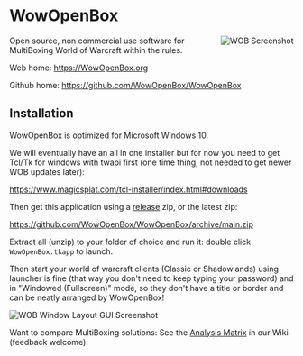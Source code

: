 # WowOpenBox
<img src="https://wowopenbox.org/sshot1.png" alt="WOB Screenshot" align="right">

Open source, non commercial use software for MultiBoxing World of Warcraft within the rules.

Web home: https://WowOpenBox.org

Github home: https://github.com/WowOpenBox/WowOpenBox

## Installation

WowOpenBox is optimized for Microsoft Windows 10.

We will eventually have an all in one installer but for now you need to get Tcl/Tk for windows with twapi first (one time thing, not needed to get newer WOB updates later):

https://www.magicsplat.com/tcl-installer/index.html#downloads

Then get this application using a [release](https://github.com/WowOpenBox/WowOpenBox/releases) zip, or the latest zip:

https://github.com/WowOpenBox/WowOpenBox/archive/main.zip 

Extract all (unzip) to your folder of choice and run it: double click `WowOpenBox.tkapp` to launch.

Then start your world of warcraft clients (Classic or Shadowlands) using launcher is fine (that way you don't need to keep typing your password) and in "Windowed (Fullscreen)" mode, so they don't have a title or border and can be neatly arranged by WowOpenBox!

![WOB Window Layout GUI Screenshot](https://wowopenbox.org/sshotWindowLayout.png)

Want to compare MultiBoxing solutions: See the [Analysis Matrix](https://github.com/WowOpenBox/WowOpenBox/wiki/compare) in our Wiki (feedback welcome).
